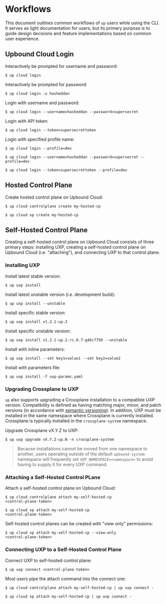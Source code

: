 # Workflows

This document outlines common workflows of `up` users while using the CLI. It
serves as light documentation for users, but its primary purpose is to guide
design decisions and feature implementations based on common user experience.

## Upbound Cloud Login

Interactively be prompted for username and password:

```
$ up cloud login
```

Interactively be prompted for password:

```
$ up cloud login -u hasheddan
```

Login with username and password:

```
$ up cloud login --username=hasheddan --password=supersecret
```

Login with API token:

```
$ up cloud login --token=supersecrettoken
```

Login with specified profile name:

```
$ up cloud login --profile=dev
```

```
$ up cloud login --username=hasheddan --password=supersecret --profile=dev
```

```
$ up cloud login --token=supersecrettoken --profile=dev
```

## Hosted Control Plane

Create hosted control plane on Upbound Cloud:

```
$ up cloud controlplane create my-hosted-cp
```

```
$ up cloud xp create my-hosted-cp
```

## Self-Hosted Control Plane

Creating a self-hosted control plane on Upbound Cloud consists of three primary
steps: installing UXP, creating a self-hosted control plane on Upbound Cloud
(i.e. "attaching"), and connecting UXP to that control plane.

### Installing UXP

Install latest stable version:

```
$ up uxp install
```

Install latest unstable version (i.e. development build):

```
$ up uxp install --unstable
```

Install specific stable version:

```
$ up uxp install v1.2.1-up.2
```

Install specific unstable version:

```
$ up uxp install v1.2.1-up.2.rc.0.7-g46c7750 --unstable
```

Install with inline parameters:

```
$ up uxp install --set key1=value1 --set key2=value2
```

Install with parameters file:

```
$ up uxp install -f uxp-params.yaml
```

### Upgrading Crossplane to UXP

`up` also supports upgrading a Crossplane installation to a compatible UXP
version. Compatibility is defined as having matching major, minor, and patch
versions (in accordance with [semantic versioning]). In addition, UXP must be
installed in the same namespace where Crossplane is currently installed.
Crossplane is typically installed in the `crossplane-system` namespace.

Upgrade Crossplane vX.Y.Z to UXP:

```
$ up uxp upgrade vX.Y.Z-up.N -n crossplane-system
```

> Because installations cannot be moved from one namespace to another, users
> operating outside of the default `upbound-system` namespace will frequently
> set `UXP_NAMESPACE=<namespace>` to avoid having to supply it for every UXP
> command.

### Attaching a Self-Hosted Control PLane

Attach a self-hosted control plane on Upbound Cloud:

```
$ up cloud controlplane attach my-self-hosted-cp
<control-plane-token>
```

```
$ up cloud xp attach my-self-hosted-cp
<control-plane-token>
```

Self-hosted control planes can be created with "view only" permissions:

```
$ up cloud xp attach my-self-hosted-cp --view-only
<control-plane-token>
```

### Connecting UXP to a Self-Hosted Control Plane

Connect UXP to self-hosted control plane:

```
$ up uxp connect <control-plane-token>
```

Most users pipe the attach command into the connect one:

```
$ up cloud controlplane attach my-self-hosted-cp | up uxp connect -
```

```
$ up cloud xp attach my-self-hosted-cp | up uxp connect -
```

<!-- Named Links -->
[semantic versioning]: https://semver.org/
